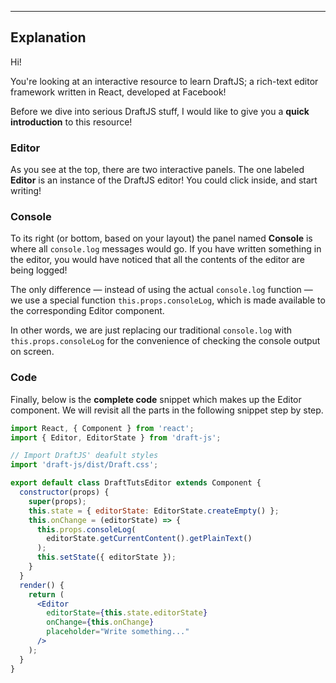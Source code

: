 ---

## Explanation

Hi!

You're looking at an interactive resource to learn DraftJS; a rich-text editor framework written in React, developed at Facebook!

Before we dive into serious DraftJS stuff, I would like to give you a **quick introduction** to this resource!

### Editor

As you see at the top, there are two interactive panels. The one labeled **Editor** is an instance of the DraftJS editor! You could click inside, and start writing!

### Console

To its right (or bottom, based on your layout) the panel named **Console** is where all `console.log` messages would go. If you have written something in the editor, you would have noticed that all the contents of the editor are being logged!

The only difference — instead of using the actual `console.log` function — we use a special function `this.props.consoleLog`, which is made available to the corresponding Editor component.

In other words, we are just replacing our traditional `console.log` with `this.props.consoleLog` for the convenience of checking the console output on screen.

### Code

Finally, below is the **complete code** snippet which makes up the Editor component. We will revisit all the parts in the following snippet step by step.

```jsx
import React, { Component } from 'react';
import { Editor, EditorState } from 'draft-js';

// Import DraftJS' deafult styles
import 'draft-js/dist/Draft.css';

export default class DraftTutsEditor extends Component {
  constructor(props) {
    super(props);
    this.state = { editorState: EditorState.createEmpty() };
    this.onChange = (editorState) => {
      this.props.consoleLog(
        editorState.getCurrentContent().getPlainText()
      );
      this.setState({ editorState });
    }
  }
  render() {
    return (
      <Editor
        editorState={this.state.editorState}
        onChange={this.onChange}
        placeholder="Write something..."
      />
    );
  }
}

```
